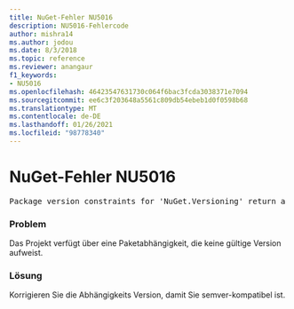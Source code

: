 ```yaml
---
title: NuGet-Fehler NU5016
description: NU5016-Fehlercode
author: mishra14
ms.author: jodou
ms.date: 8/3/2018
ms.topic: reference
ms.reviewer: anangaur
f1_keywords:
- NU5016
ms.openlocfilehash: 46423547631730c064f6bac3fcda3038371e7094
ms.sourcegitcommit: ee6c3f203648a5561c809db54ebeb1d0f0598b68
ms.translationtype: MT
ms.contentlocale: de-DE
ms.lasthandoff: 01/26/2021
ms.locfileid: "98778340"
---
```

# <a name="nuget-error-nu5016"></a>NuGet-Fehler NU5016
<pre>Package version constraints for 'NuGet.Versioning' return a version range that is empty.</pre>

### <a name="issue"></a>Problem

Das Projekt verfügt über eine Paketabhängigkeit, die keine gültige Version aufweist.


### <a name="solution"></a>Lösung

Korrigieren Sie die Abhängigkeits Version, damit Sie semver-kompatibel ist.

